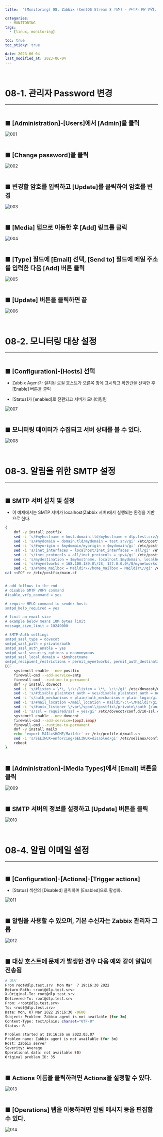```yaml
---
title:  "[Monitoring] 08. Zabbix (CentOS Stream 8 기준) - 관리자 PW 변경, 모니터링 대상 설정, 이메일 알림" 

categories:
  - MONITORING
tags:
  - [linux, monitoring]

toc: true
toc_sticky: true

date: 2023-06-04
last_modified_at: 2023-06-04
---
```

<br>

# 08-1. 관리자 Password 변경
---

<style>
table {
    font-size: 12pt;
}
table th:first-of-type {
    width: 5%;
}
table th:nth-of-type(2) {
    width: 15%;
}
table th:nth-of-type(3) {
    width: 50%;
}
table th:nth-of-type(4) {
    width: 30%;
}
big {
    font-size: 15pt;
}
small { 
    font-size: 18px 
}
</style>

<br>

<big> **■ [Administration]-[Users]에서 [Admin]을 클릭** </big> <br>

![001](https://github.com/revenge1005/WEB-Server-3-Tier-Architecture/assets/42735894/d12f3e44-9074-4c2b-8be8-b7d56e201e4d)

<br>

<big> **■ [Change password]을 클릭** </big> <br>

![002](https://github.com/revenge1005/WEB-Server-3-Tier-Architecture/assets/42735894/ea9e0c67-3a06-4280-9fdc-8b59b57e2536)

<br>

<big> **■ 변경할 암호를 입력하고 [Update]를 클릭하여 암호를 변경** </big> <br>

![003](https://github.com/revenge1005/WEB-Server-3-Tier-Architecture/assets/42735894/2198851e-45bb-4da3-baab-4b0078e2e56f)

<br>

<big> **■ [Media] 탭으로 이동한 후 [Add] 링크를 클릭** </big> <br>

![004](https://github.com/revenge1005/WEB-Server-3-Tier-Architecture/assets/42735894/1328ec4f-b88d-41bb-b903-e3946c24edd2)

<br>

<big> **■ [Type] 필드에 [Email] 선택, [Send to] 필드에 메일 주소를 입력한 다음 [Add] 버튼 클릭** </big> <br>

![005](https://github.com/revenge1005/WEB-Server-3-Tier-Architecture/assets/42735894/1627e4ea-4e8f-428c-8311-4a31cf379346)

<br>

<big> **■ [Update] 버튼을 클릭하면 끝** </big> <br>

![006](https://github.com/revenge1005/WEB-Server-3-Tier-Architecture/assets/42735894/215e1d48-0562-47a0-af76-21320ad29c07)

<br>

# 08-2. 모니터링 대상 설정
---

<br>

<big> **■ [Configuration]-[Hosts] 선택** </big> <br>

+ Zabbix Agent가 설치된 로컬 호스트가 오른쪽 창에 표시되고 확인란을 선택한 후 [Enable] 버튼을 클릭

+ [Status]가 [enabled]로 전환되고 서버가 모니터링됨

![007](https://github.com/revenge1005/WEB-Server-3-Tier-Architecture/assets/42735894/275ab92d-ffd7-47a3-9072-05434d764448)

<br>

<big> **■ 모니터링 데이터가 수집되고 서버 상태를 볼 수 있다.** </big> <br>

![008](https://github.com/revenge1005/WEB-Server-3-Tier-Architecture/assets/42735894/10649640-dd26-4414-8f92-ae3b4b8b7169)

<br>

# 08-3. 알림을 위한 SMTP 설정
---

<br>

<big> **■ SMTP 서버 설치 및 설정** </big> <br>

+ 이 예제에서는 SMTP 서버가 localhost(Zabbix 서버)에서 실행되는 환경을 기반으로 한다.

```bash
{
	dnf -y install postfix
	sed -i 's/#myhostname = host.domain.tld/myhostname = dlp.test.srv/gi' /etc/postfix/main.cf
	sed -i 's/#mydomain = domain.tld/mydomain = test.srv/gi' /etc/postfix/main.cf
	sed -i 's/#myorigin = $mydomain/myorigin = $mydomain/gi' /etc/postfix/main.cf
	sed -i 's/inet_interfaces = localhost/inet_interfaces = all/gi' /etc/postfix/main.cf
	sed -i 's/inet_protocols = all/inet_protocols = ipv4/gi' /etc/postfix/main.cf
	sed -i 's/mydestination = $myhostname, localhost.$mydomain, localhost/mydestination = $myhostname, localhost.$mydomain, localhost, $mydomain/gi' /etc/postfix/main.cf
	sed -i 's/#mynetworks = 168.100.189.0\/28, 127.0.0.0\/8/mynetworks = 127.0.0.0\/8, 192.168.219.0\/24/gi' /etc/postfix/main.cf
	sed -i 's/#home_mailbox = Maildir\//home_mailbox = Maildir\//gi' /etc/postfix/main.cf
cat <<EOF >> /etc/postfix/main.cf


# add follows to the end
# disable SMTP VRFY command
disable_vrfy_command = yes

# require HELO command to sender hosts
smtpd_helo_required = yes

# limit an email size
# example below means 10M bytes limit
message_size_limit = 10240000

# SMTP-Auth settings
smtpd_sasl_type = dovecot
smtpd_sasl_path = private/auth
smtpd_sasl_auth_enable = yes
smtpd_sasl_security_options = noanonymous
smtpd_sasl_local_domain = \$myhostname
smtpd_recipient_restrictions = permit_mynetworks, permit_auth_destination, permit_sasl_authenticated, reject
EOF
	systemctl enable --now postfix
	firewall-cmd --add-service=smtp
	firewall-cmd --runtime-to-permanent
	dnf -y install dovecot
	sed -i 's/#listen = \*\, \:\:/listen = \*\, \:\:/gi' /etc/dovecot/dovecot.conf
	sed -i 's/#disable_plaintext_auth = yes/disable_plaintext_auth = no/gi' /etc/dovecot/conf.d/10-auth.conf
	sed -i 's/auth_mechanisms = plain/auth_mechanisms = plain login/gi' /etc/dovecot/conf.d/10-auth.conf
	sed -i 's/#mail_location =/mail_location = maildir\:\~\/Maildir/gi' /etc/dovecot/conf.d/10-mail.conf
	sed -i 's/#unix_listener \/var\/spool\/postfix\/private\/auth {/unix_listener \/var\/spool\/postfix\/private\/auth {\n  mode = 0666\n  user = postfix\n  group = postfix\n}/' /etc/dovecot/conf.d/10-master.conf
	sed -i 's/ssl = required/ssl = yes/gi' /etc/dovecot/conf.d/10-ssl.conf
	systemctl enable --now dovecot
	firewall-cmd --add-service={pop3,imap}
	firewall-cmd --runtime-to-permanent
	dnf -y install mailx
	echo 'export MAIL=$HOME/Maildir' >> /etc/profile.d/mail.sh
	sed -i 's/SELINUX=enforcing/SELINUX=disabled/gi' /etc/selinux/config
	reboot
}
```

<br>

<big> **■ [Administration]-[Media Types]에서 [Email] 버튼을 클릭** </big> <br>

![009](https://github.com/revenge1005/WEB-Server-3-Tier-Architecture/assets/42735894/c343efa3-3eff-4040-8974-2ddcf386aed5)

<br>

<big> **■ SMTP 서버의 정보를 설정하고 [Update] 버튼을 클릭** </big> <br>

![010](https://github.com/revenge1005/WEB-Server-3-Tier-Architecture/assets/42735894/27f0b42f-5987-47b2-a862-c79f5c5f0124)

<br>

# 08-4. 알림 이메일 설정
---

<br>

<big> **■  [Configuration]-[Actions]-[Trigger actions]** </big> <br>

+ [Status] 섹션의 [Disabled] 클릭하여 [Enabled]으로 활성화.

![011](https://github.com/revenge1005/WEB-Server-3-Tier-Architecture/assets/42735894/6cddefb6-478f-455f-8d8e-93f09e0c8152)

<br>

<big> **■ 알림을 사용할 수 있으며, 기본 수신자는 Zabbix 관리자 그룹** </big> <br>

![012](https://github.com/revenge1005/WEB-Server-3-Tier-Architecture/assets/42735894/6ad06ea1-3a06-46d0-bb9f-65603d7c5f8c)

<br>

<big> **■ 대상 호스트에 문제가 발생한 경우 다음 예와 같이 알림이 전송됨** </big> <br>

```bash
# 예시
From root@dlp.test.srv  Mon Mar  7 19:16:30 2022
Return-Path: <root@dlp.test.srv>
X-Original-To: root@dlp.test.srv
Delivered-To: root@dlp.test.srv
From: <root@dlp.test.srv>
To: <root@dlp.test.srv>
Date: Mon, 07 Mar 2022 19:16:30 -0600
Subject: Problem: Zabbix agent is not available (for 3m)
Content-Type: text/plain; charset="UTF-8"
Status: R

Problem started at 19:16:26 on 2022.03.07
Problem name: Zabbix agent is not available (for 3m)
Host: Zabbix server
Severity: Average
Operational data: not available (0)
Original problem ID: 35
```

<br>

<big> **■ Actions 이름을 클릭하려면 Actions을 설정할 수 있다.** </big> <br>

![013](https://github.com/revenge1005/WEB-Server-3-Tier-Architecture/assets/42735894/d0c40eef-879b-4a77-8cba-4ab3cc6662cd)

<br>

<big> **■ [Operations] 탭을 이동하려면 알림 메시지 등을 편집할 수 있다.** </big> <br>

![014](https://github.com/revenge1005/WEB-Server-3-Tier-Architecture/assets/42735894/afa0d3ea-ccd0-446f-b3bb-3032e7a15cfc)